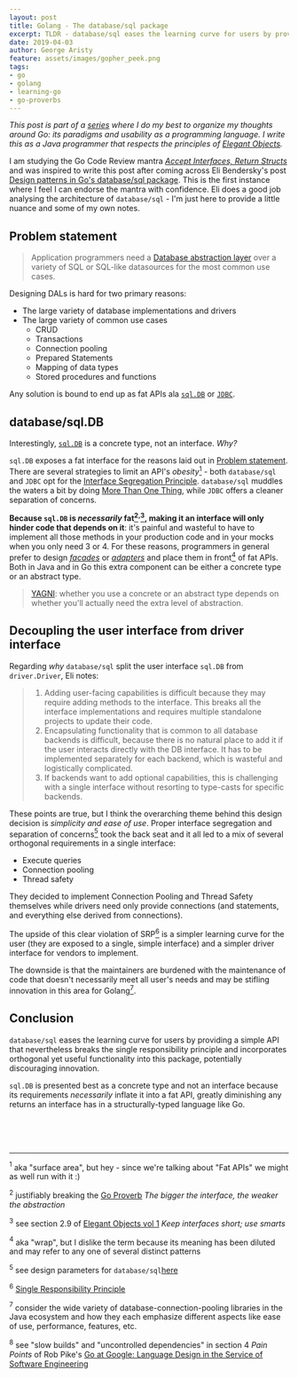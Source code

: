 ```yaml
---
layout: post
title: Golang - The database/sql package
excerpt: TLDR - database/sql eases the learning curve for users by providing a simple API that nevertheless breaks the single responsibility principle and incorporates orthogonal yet useful functionality into this package.
date: 2019-04-03
author: George Aristy
feature: assets/images/gopher_peek.png
tags:
- go
- golang
- learning-go
- go-proverbs
---
```


*This post is part of a [series](https://llorllale.github.io/tags/#learning-go) where I do my best to organize my thoughts around Go: its paradigms and usability as a programming language. I write this as a Java programmer that respects the principles of [Elegant Objects](https://www.elegantobjects.org/).*

I am studying the Go Code Review mantra [*Accept Interfaces, Return Structs*](https://github.com/golang/go/wiki/CodeReviewComments#interfaces) and was inspired to write this post after coming across Eli Bendersky's post [Design patterns in Go's database/sql package](https://eli.thegreenplace.net/2019/design-patterns-in-gos-databasesql-package/). This is the first instance where I feel I can endorse the mantra with confidence. Eli does a good job analysing the architecture of `database/sql` - I'm just here to provide a little nuance and some of my own notes.

## Problem statement

> Application programmers need a [Database abstraction layer](https://en.wikipedia.org/wiki/Database_abstraction_layer) over a variety of SQL or SQL-like datasources for the most common use cases.

Designing DALs is hard for two primary reasons:

* The large variety of database implementations and drivers
* The large variety of common use cases
  * CRUD
  * Transactions
  * Connection pooling
  * Prepared Statements
  * Mapping of data types
  * Stored procedures and functions

Any solution is bound to end up as fat APIs ala [`sql.DB`](https://golang.org/pkg/database/sql/#DB) or [`JDBC`](https://docs.oracle.com/en/java/javase/11/docs/api/java.sql/java/sql/package-summary.html).

## database/sql.DB

Interestingly, [`sql.DB`](https://golang.org/pkg/database/sql/#DB) is a concrete type, not an interface. *Why?*

`sql.DB` exposes a fat interface for the reasons laid out in [Problem statement](#problem-statement). There are several strategies to limit an API's *obesity*[<sup>1</sup>](#note1) - both `database/sql` and `JDBC` opt for the [Interface Segregation Principle](https://en.wikipedia.org/wiki/Interface_segregation_principle). `database/sql` muddles the waters a bit by doing [More Than One Thing](https://en.wikipedia.org/wiki/Single_responsibility_principle), while `JDBC` offers a cleaner separation of concerns.

**Because `sql.DB` is *necessarily* fat[<sup>2</sup>](#note2)<sup>,</sup>[<sup>3</sup>](#note3), making it an interface will only hinder code that depends on it**: it's painful and wasteful to have to implement all those methods in your production code and in your mocks when you only need 3 or 4. For these reasons, programmers in general prefer to design [*facades*](https://en.wikipedia.org/wiki/Facade_pattern) or [*adapters*](https://en.wikipedia.org/wiki/Adapter_pattern) and place them in front[<sup>4</sup>](#note3) of fat APIs. Both in Java and in Go this extra component can be either a concrete type or an abstract type.

> [YAGNI](https://en.wikipedia.org/wiki/You_aren%27t_gonna_need_it): whether you use a concrete or an abstract type depends on whether you'll actually need the extra level of abstraction.

## Decoupling the user interface from driver interface

Regarding *why* `database/sql` split the user interface `sql.DB` from `driver.Driver`, Eli notes:

> 1. Adding user-facing capabilities is difficult because they may require adding methods to the interface. This breaks all the interface implementations and requires multiple standalone projects to update their code.
> 2. Encapsulating functionality that is common to all database backends is difficult, because there is no natural place to add it if the user interacts directly with the DB interface. It has to be implemented separately for each backend, which is wasteful and logistically complicated.
> 3. If backends want to add optional capabilities, this is challenging with a single interface without resorting to type-casts for specific backends.

These points are true, but I think the overarching theme behind this design decision is *simplicity and ease of use*. Proper interface segregation and separation of concerns[<sup>5</sup>](#note5) took the back seat and it all led to a mix of several orthogonal requirements in a single interface:

* Execute queries
* Connection pooling
* Thread safety

They decided to implement Connection Pooling and Thread Safety themselves while drivers need only provide connections (and statements, and everything else derived from connections).

The upside of this clear violation of SRP[<sup>6</sup>](#note6) is a simpler learning curve for the user (they are exposed to a single, simple interface) and a simpler driver interface for vendors to implement.

The downside is that the maintainers are burdened with the maintenance of code that doesn't necessarily meet all user's needs and may be stifling innovation in this area for Golang[<sup>7</sup>](#note7).

## Conclusion

`database/sql` eases the learning curve for users by providing a simple API that nevertheless breaks the single responsibility principle and incorporates orthogonal yet useful functionality into this package, potentially discouraging innovation.

`sql.DB` is presented best as a concrete type and not an interface because its requirements *necessarily* inflate it into a fat API, greatly diminishing any returns an interface has in a structurally-typed language like Go.

<br/><br/><br/>

-----

<span id="note1"><sup>1</sup></span> aka "surface area", but hey - since we're talking about "Fat APIs" we might as well run with it :)

<span id="note2"><sup>2</sup></span> justifiably breaking the [Go Proverb](https://go-proverbs.github.io/) *The bigger the interface, the weaker the abstraction*

<span id="note3"><sup>3</sup></span> see section 2.9 of [Elegant Objects vol 1](https://www.amazon.ca/Elegant-Objects-Yegor-Bugayenko/dp/1519166915) *Keep interfaces short; use smarts* 

<span id="note4"><sup>4</sup></span> aka "wrap", but I dislike the term because its meaning has been diluted and may refer to any one of several distinct patterns

<span id="note5"><sup>5</sup></span> see design parameters for `database/sql`[here](https://raw.githubusercontent.com/golang/go/master/src/database/sql/doc.txt)

<span id="note6"><sup>6</sup></span> [Single Responsibility Principle](https://en.wikipedia.org/wiki/Single_responsibility_principle)

<span id="note7"><sup>7</sup></span> consider the wide variety of database-connection-pooling libraries in the Java ecosystem and how they each emphasize different aspects like ease of use, performance, features, etc.

<span id="note8"><sup>8</sup></span> see "slow builds" and "uncontrolled dependencies" in section 4 *Pain Points* of Rob Pike's [Go at Google: Language Design in the Service of Software Engineering](https://talks.golang.org/2012/splash.article)
